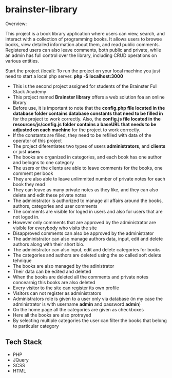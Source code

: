 # brainster-library

Overview:

This project is a book library application where users can view, search, and interact with a collection of programming books. It allows users to browse books, view detailed information about them, and read public comments. Registered users can also leave comments, both public and private, while an admin has full control over the library, including CRUD operations on various entities.

Start the project (local):
To run the project on your local machine you just need to start a local php server.
**php -S localhost:3000**

- This is the second project assigned for students of the Brainster Full Stack Academy
- This project named **Brainster library** offers a web solution foa an online library
- Before use, it is important to note that the **config.php file located in the database folder contains database constants that need to be filled in** for the project to work correctly. Also, the **config.js file located in the resources/js/config.js folder contains a baseURL that needs to be adjusted on each machine** for the project to work correctly.
- If the constants are filled, they need to be refilled with data of the operator of this project
- The project diferentiates two types of users **administrators**, and **clients** or just **users**
- The books are organized in categories, and each book has one author and belogns to one category
- The users or the clients are able to leave comments for the books, one comment per book
- They are also able to leave unlimmited number of private notes for each book they read
- They can leave as many private notes as they like, and they can also delete and edit these private notes
- The administrator is authorized to manage all affairs around the books, authors, categories and user comments
- The comments are visible for loged in users and also for users that are not loged in.
- However only comments that are approved by the administrator are visible for everybody who visits the site
- Disapproved comments can also be approved by the administrator
- The administrator can also manage authors data, input, edit and delete authors along with their short bio.
- The administrator can also input, edit and delete categories for books
- The categories and authors are deleted using the so called soft delete tehnique
- The books are also managed by the adinistrator
- Their data can be edited and deleted
- When the books are deleted all the comments and private notes concearnig this books are also deleted
- Every visitor to the site can register its own profile
- Visitors can not register as administrators
- Administrators role is given to a user only via database (in my case the administrator is with username **admin** and password **admin**)
- On the home page all the categories are given as checkboxes
- Here all the books are also protrayed
- By selecting multiple categories the user can filter the books that belong to particular category

## Tech Stack

- PHP
- JQuery
- SCSS
- HTML
